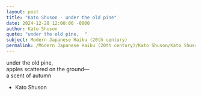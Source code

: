 ```yaml
---
layout: post
title: "Kato Shuson - under the old pine"
date: 2024-12-28 12:00:00 -0000
author: Kato Shuson
quote: "under the old pine,  "
subject: Modern Japanese Haiku (20th century)
permalink: /Modern Japanese Haiku (20th century)/Kato Shuson/Kato Shuson - under the old pine
---
```


under the old pine,  
apples scattered on the ground—  
a scent of autumn

- Kato Shuson
